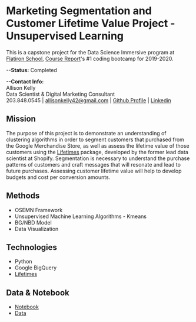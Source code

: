 # Marketing Segmentation and Customer Lifetime Value Project - Unsupervised Learning
This is a capstone project for the Data Science Immersive program at <a href="https://flatironschool.com/">Flatiron School</a>, <a href="https://www.coursereport.com/best-coding-bootcamps">Course Report</a>'s #1 coding bootcamp for 2019-2020. 

<b>--Status:</b> Completed

<b>--Contact Info:</b><br>
Allison Kelly<br>
Data Scientist & Digital Marketing Consultant<br>
203.848.0545 | <a href="mailto: allisonkelly42@gmail.com">allisonkelly42@gmail.com<a> | <a href="www.github.com/akelly66">Github Profile</a> | <a href="www.linkedin.com/in/akelly66">Linkedin</a><br>

## Mission

The purpose of this project is to demonstrate an understanding of clustering algorithms in order to segment customers that purchased from the Google Merchandise Store, as well as assess the lifetime value of those customers using the <a href="https://lifetimes.readthedocs.io/en/master/index.html">Lifetimes</a> package, developed by the former lead data scientist at Shopify. Segmentation is necessary to understand the purchase patterns of customers and craft messages that will resonate and lead to future purchases. Assessing customer lifetime value will help to develop budgets and cost per conversion amounts. 

## Methods

* OSEMN Framework<br>
* Unsupervised Machine Learning Algorithms - Kmeans<br>
* BG/NBD Model<br>
* Data Visualization<br>
  
## Technologies
* Python
* Google BigQuery
* <a href="https://lifetimes.readthedocs.io/en/master/index.html">Lifetimes</a>

## Data & Notebook
* <a href= "https://github.com/akelly66/Segmentation-CLV/blob/master/CLV.ipynb">Notebook</a>
* <a href="https://www.kaggle.com/c/ga-customer-revenue-prediction">Data</a>
  
  
  
